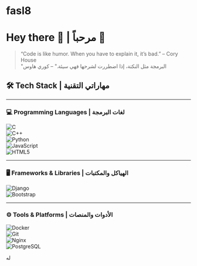# fasl8

# Hey there 👋 | مرحباً 👋  
> “Code is like humor. When you have to explain it, it’s bad.” – Cory House  
> "البرمجة مثل النكتة، إذا اضطررت لشرحها فهي سيئة." – كوري هاوس


## 🛠 Tech Stack | مهاراتي التقنية  
---

### 💻 Programming Languages | لغات البرمجة  
![C](https://img.shields.io/badge/C-00599C?style=for-the-badge&logo=c)  
![C++](https://img.shields.io/badge/C++-00599C?style=for-the-badge&logo=cplusplus)  
![Python](https://img.shields.io/badge/Python-3776AB?style=for-the-badge&logo=python)  
![JavaScript](https://img.shields.io/badge/JavaScript-323330?style=for-the-badge&logo=javascript)  
![HTML5](https://img.shields.io/badge/HTML5-E34F26?style=for-the-badge&logo=html5)  

---

### 🖥 Frameworks & Libraries | الهياكل والمكتبات  
![Django](https://img.shields.io/badge/Django-092E20?style=for-the-badge&logo=django)  
![Bootstrap](https://img.shields.io/badge/Bootstrap-563D7C?style=for-the-badge&logo=bootstrap)  

---

### ⚙️ Tools & Platforms | الأدوات والمنصات  
![Docker](https://img.shields.io/badge/Docker-2496ED?style=for-the-badge&logo=docker)  
![Git](https://img.shields.io/badge/Git-F05032?style=for-the-badge&logo=git)  
![Nginx](https://img.shields.io/badge/Nginx-009639?style=for-the-badge&logo=nginx)  
![PostgreSQL](https://img.shields.io/badge/PostgreSQL-316192?style=for-the-badge&logo=postgresql)  

له
